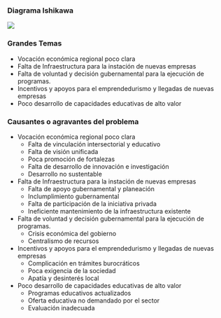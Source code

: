 
### Diagrama Ishikawa

<a href="ct-desarrollo-economico/diagrama-2.jpg"><img class="contenido-imagen" src="ct-desarrollo-economico/diagrama-2-previa.jpg"></a>

### Grandes Temas

* Vocación económica regional poco clara
* Falta de Infraestructura para la instación de nuevas empresas
* Falta de voluntad y decisión gubernamental para la ejecución de programas.
* Incentivos y apoyos para el emprendedurismo y llegadas de nuevas empresas
* Poco desarrollo de capacidades educativas de alto valor

### Causantes o agravantes del problema

* Vocación económica regional poco clara
    * Falta de vinculación intersectorial y educativo
    * Falta de visión unificada
    * Poca promoción de fortalezas
    * Falta de desarrollo de innovación e investigación
    * Desarrollo no sustentable
* Falta de Infraestructura para la instación de nuevas empresas
    * Falta de apoyo gubernamental y planeación
    * Inclumplimiento gubernamental
    * Falta de participación de la iniciativa privada
    * Ineficiente mantenimiento de la infraestructura existente
* Falta de voluntad y decisión gubernamental para la ejecución de programas.
    * Crisis económica del gobierno
    * Centralismo de recursos
* Incentivos y apoyos para el emprendedurismo y llegadas de nuevas empresas
    * Complicación en trámites burocráticos
    * Poca exigencia de la sociedad
    * Apatía y desinterés local
* Poco desarrollo de capacidades educativas de alto valor
    * Programas educativos actualizados
    * Oferta educativa no demandado por el sector
    * Evaluación inadecuada
